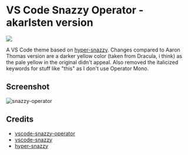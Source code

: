 # VS Code Snazzy Operator - akarlsten version

[![](http://vsmarketplacebadge.apphb.com/version/aaronthomas.vscode-snazzy-operator.svg)](https://marketplace.visualstudio.com/items/aaronthomas.vscode-snazzy-operator)

A VS Code theme based on [hyper-snazzy](https://github.com/sindresorhus/hyper-snazzy). Changes compared to Aaron Thomas version are a darker yellow color (taken from Dracula, i think) as the pale yellow in the original didn't appeal. Also removed the italicized keywords for stuff like "this" as I don't use Operator Mono.

## Screenshot

![snazzy-operator](https://user-images.githubusercontent.com/13545738/55916762-95327700-5bed-11e9-880f-4f5260f39657.png)

## Credits

- [vscode-snazzy-operator](https://github.com/aaronthomas/vscode-snazzy-operator)
- [vscode-snazzy](https://github.com/alexanderbast/vscode-snazzy)
- [hyper-snazzy](https://github.com/sindresorhus/hyper-snazzy)
